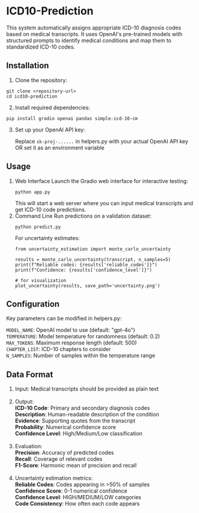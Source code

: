 # ICD10-Prediction

This system automatically assigns appropriate ICD-10 diagnosis codes based on medical transcripts. It uses OpenAI's pre-trained models with structured prompts to identify medical conditions and map them to standardized ICD-10 codes. 

## Installation

1. Clone the repository:

  ```
  git clone <repository-url>
  cd icd10-prediction
  ```

2. Install required dependencies:

  ```
  pip install gradio openai pandas simple-icd-10-cm
  ```

3. Set up your OpenAI API key:

    Replace `sk-proj-......` in helpers.py with your actual OpenAI API key<br>
    OR set it as an environment variable

## Usage

1. Web Interface
   Launch the Gradio web interface for interactive testing:
   ```
   python app.py
   ```
   This will start a web server where you can input medical transcripts and get ICD-10 code predictions.
2. Command Line
   Run predictions on a validation dataset:
   ```
   python predict.py
   ```
   For uncertainty estimates:
   ```
   from uncertainty_estimation import monte_carlo_uncertainty

   results = monte_carlo_uncertainty(transcript, n_samples=5)
   print(f"Reliable codes: {results['reliable_codes']}")
   print(f"Confidence: {results['confidence_level']}")

   # for visualization
   plot_uncertainty(results, save_path='uncertainty.png')
   
   ```

## Configuration

   Key parameters can be modified in helpers.py:

  `MODEL_NAME`: OpenAI model to use (default: "gpt-4o")<br>
  `TEMPERATURE`: Model temperature for randomness (default: 0.2)<br>
  `MAX_TOKENS`: Maximum response length (default: 500)<br>
  `CHAPTER_LIST`: ICD-10 chapters to consider<br>
  `N_SAMPLES`: Number of samples within the temperature range<br>

## Data Format

1. Input: Medical transcripts should be provided as plain text<br><br>
2. Output:<br>
    **ICD-10 Code**: Primary and secondary diagnosis codes <br>
    **Description**: Human-readable description of the condition <br>
    **Evidence**: Supporting quotes from the transcript<br>
    **Probability**: Numerical confidence score<br>
    **Confidence Level**: High/Medium/Low classification<br><br>
3. Evaluation:<br>
    **Precision**: Accuracy of predicted codes<br>
    **Recall**: Coverage of relevant codes<br>
    **F1-Score**: Harmonic mean of precision and recall<br><br>
4. Uncertainty estimation metrics:<br>
    **Reliable Codes**: Codes appearing in >50% of samples<br>
    **Confidence Score**: 0-1 numerical confidence<br>
    **Confidence Level**: HIGH/MEDIUM/LOW categories<br>
    **Code Consistency**: How often each code appears<br>

